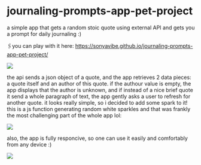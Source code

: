 # journaling-prompts-app-pet-project
a simple app that gets a random stoic quote using external API and gets you a prompt for daily journaling :)

:paperclips:you can play with it here: https://sonyavibe.github.io/journaling-prompts-app-pet-project/

![](https://github.com/sonyavibe/journaling-prompts-app-pet-project/blob/master/for%20readme/jp1.gif)

the api sends a json object of a quote, and the app retrieves 2 data pieces: a quote itself and an author of this quote. if the authour value is empty, the app displays that the author is unknown, and if instead of a nice brief quote it send a whole paragraph of text, the app gently asks a user to refresh for another quote. it looks really simple, so i decided to add some spark to it! this is a js function generating random white sparkles and that was frankly the most challenging part of the whole app lol:

![](https://github.com/sonyavibe/journaling-prompts-app-pet-project/blob/master/for%20readme/jp2.gif)

also, the app is fully responcive, so one can use it easily and comfortably from any device :)

![](https://github.com/sonyavibe/journaling-prompts-app-pet-project/blob/master/for%20readme/jp3.gif)
